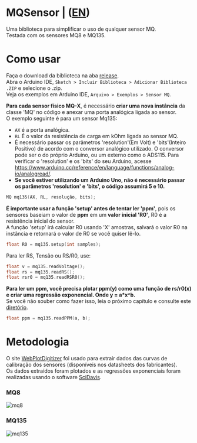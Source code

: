 # MQSensor | ([EN](./README.md))
Uma biblioteca para simplificar o uso de qualquer sensor MQ.  
Testada com os sensores MQ8 e MQ135.  

# Como usar  
Faça o download da biblioteca na aba [release](https://github.com/daguerpedro/MQSensor/releases).  
Abra o Arduino IDE, `Sketch > Incluir Biblioteca > Adicionar Biblioteca .ZIP` e selecione o .zip.  
Veja os exemplos em Arduino IDE, `Arquivo > Exemplos > Sensor MQ`.  

**Para cada sensor físico MQ-X**, é necessário **criar uma nova instância** da classe 'MQ' no código e anexar uma porta analógica ligada ao sensor.  
O exemplo seguinte é para um sensor Mq135:  
- `AX` é a porta analógica.
- `RL` É o valor da resistência de carga em kOhm ligada ao sensor MQ.  
- É necessário passar os parâmetros 'resolution'(Em Volt) e 'bits'(Inteiro Positivo) de acordo com o conversor analógico utilizado. O conversor pode ser o do próprio Arduino, ou um externo como o ADS115. Para verificar o 'resolution' e os 'bits' do seu Arduino, acesse https://www.arduino.cc/reference/en/language/functions/analog-io/analogread/. 
- **Se você estiver utilizando um Arduino Uno, não é necessário passar os parâmetros 'resolution' e 'bits', o código assumirá 5 e 10.**
```c++
MQ mq135(AX, RL, resolução, bits);
```
**É importante usar a função 'setup' antes de tentar ler 'ppm'**, pois os sensores baseiam o valor de **ppm** em um **valor inicial 'R0'**, R0 é a resistência inicial do sensor.  
A função 'setup' irá calcular R0 usando 'X' amostras, salvará o valor R0 na instância e retornará o valor de R0 se você quiser lê-lo.
```c++
float R0 = mq135.setup(int samples);
```
Para ler RS, Tensão ou RS/R0, use:  
```c++
float v = mq135.readVoltage();
float rs = mq135.readRS();
float rsr0 = mq135.readRSR0();
```
**Para ler um ppm, você precisa plotar ppm(y) como uma função de rs/r0(x) e criar uma regressão exponencial. Onde y = a*x^b.**  
Se você não souber como fazer isso, leia o próximo capítulo e consulte este [diretório](./dados).
```c++
float ppm = mq135.readPPM(a, b);
```

# Metodologia 
O site [WebPlotDigitizer](https://automeris.io/wpd/) foi usado para extrair dados das curvas de calibração dos sensores (disponíveis nos datasheets dos fabricantes).   
Os dados extraídos foram plotados e as regressões exponenciais foram realizadas usando o software [SciDavis](https://scidavis.sourceforge.net/).

### MQ8 
![mq8](./dados/mq8.png)

### MQ135
![mq135](./dados/mq135.png)
